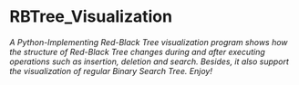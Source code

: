 # RBTree_Visualization
###### A Python-Implementing Red-Black Tree visualization program shows how the structure of Red-Black Tree changes during and after executing operations such as insertion, deletion and search. Besides, it also support the visualization of regular Binary Search Tree. Enjoy!
